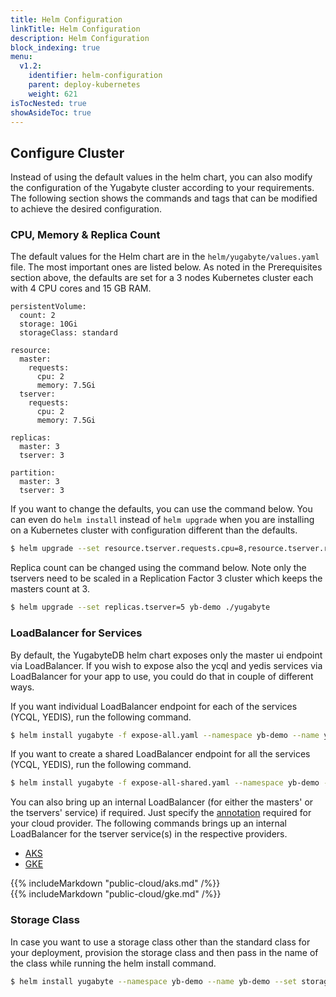 ```yaml
---
title: Helm Configuration
linkTitle: Helm Configuration
description: Helm Configuration
block_indexing: true
menu:
  v1.2:
    identifier: helm-configuration
    parent: deploy-kubernetes
    weight: 621
isTocNested: true
showAsideToc: true
---
```


## Configure Cluster

Instead of using the default values in the helm chart, you can also modify the configuration of the Yugabyte cluster according to your requirements. The following section shows the commands and tags that can be modified to achieve the desired configuration.

### CPU, Memory & Replica Count

The default values for the Helm chart are in the `helm/yugabyte/values.yaml` file. The most important ones are listed below. As noted in the Prerequisites section above, the defaults are set for a 3 nodes Kubernetes cluster each with 4 CPU cores and 15 GB RAM.

```
persistentVolume:
  count: 2
  storage: 10Gi
  storageClass: standard

resource:
  master:
    requests:
      cpu: 2
      memory: 7.5Gi
  tserver:
    requests:
      cpu: 2
      memory: 7.5Gi

replicas:
  master: 3
  tserver: 3

partition:
  master: 3
  tserver: 3
```

If you want to change the defaults, you can use the command below. You can even do `helm install` instead of `helm upgrade` when you are installing on a Kubernetes cluster with configuration different than the defaults.

```sh
$ helm upgrade --set resource.tserver.requests.cpu=8,resource.tserver.requests.memory=15Gi yb-demo ./yugabyte
```

Replica count can be changed using the command below. Note only the tservers need to be scaled in a Replication Factor 3 cluster which keeps the masters count at 3.

```sh
$ helm upgrade --set replicas.tserver=5 yb-demo ./yugabyte
```

### LoadBalancer for Services

By default, the YugabyteDB helm chart exposes only the master ui endpoint via LoadBalancer. If you wish to expose also the ycql and yedis services via LoadBalancer for your app to use, you could do that in couple of different ways.


If you want individual LoadBalancer endpoint for each of the services (YCQL, YEDIS), run the following command.

```sh
$ helm install yugabyte -f expose-all.yaml --namespace yb-demo --name yb-demo --wait
```

If you want to create a shared LoadBalancer endpoint for all the services (YCQL, YEDIS), run the following command.

```sh
$ helm install yugabyte -f expose-all-shared.yaml --namespace yb-demo --name yb-demo --wait
```

You can also bring up an internal LoadBalancer (for either the masters' or the tservers' service) if required. Just specify the [annotation](https://kubernetes.io/docs/concepts/services-networking/service/#internal-load-balancer) required for your cloud provider. The following commands brings up an internal LoadBalancer for the tserver service(s) in the respective providers.

<ul class="nav nav-tabs-alt nav-tabs-yb">
  <li >
    <a href="#aks" class="nav-link active" id="aks-tab" data-toggle="tab" role="tab" aria-controls="aks" aria-selected="true">
      <i class="fas fa-cubes" aria-hidden="true"></i>
      AKS
    </a>
  </li>
  <li>
    <a href="#gke" class="nav-link" id="gke-tab" data-toggle="tab" role="tab" aria-controls="gke" aria-selected="false">
      <i class="fas fa-cubes" aria-hidden="true"></i>
      GKE
    </a>
  </li>
</ul>

<div class="tab-content">
  <div id="aks" class="tab-pane fade show active" role="tabpanel" aria-labelledby="aks-tab">
    {{% includeMarkdown "public-cloud/aks.md" /%}}
  </div>
  <div id="gke" class="tab-pane fade" role="tabpanel" aria-labelledby="gke-tab">
    {{% includeMarkdown "public-cloud/gke.md" /%}}
  </div>
</div>

### Storage Class

In case you want to use a storage class other than the standard class for your deployment, provision the storage class and then pass in the name of the class while running the helm install command.

```sh
$ helm install yugabyte --namespace yb-demo --name yb-demo --set storage.master.storageClass=<desired storage class>,storage.tserver.storageClass=<desired storage class> --wait
```
